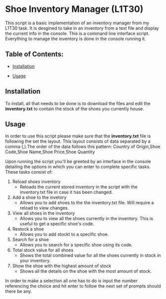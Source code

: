 # Shoe Inventory Manager (L1T30)
This script is a basic implementation of an inventory manager from my L1T30 task. It is desgined to take in an inventory from a text file and display the current info in the console.
This is a command line interface script. Everything to manage the inventory is done in the console running it.

## Table of Contents:
* [Installation](https://github.com/BotEthan/L3T06/#installation)

* [Usage](https://github.com/BotEthan/L3T06/#usage)


## Installation
To install, all that needs to be done is to download the files and edit the **inventory.txt** to contain the stock of the shoes you currently house.

## Usage
In order to use this script please make sure that the **inventory.txt** file is following the set the layout. This layout consists of data separated by a comma (,).The order of the data follows this pattern:
Country of Origin,Shoe Code,Shoe Name,Shoe Price,Shoe Quantity

Upon running the script you'll be greeted by an interface in the console detailing the options in which you can enter to complete specific tasks. These tasks consist of:
1. Reload shoes inventory
    * Reloads the current stored inventory in the script with the inventory.txt file in case it has been changed.
2. Add a shoe to the invetory
    * Allows you to add shoes to the the inventory.txt file. Will require a reload to view changes.
3. View all shoes in the inventory
    * Allows you to view all the shoes currently in the inventory. This is useful to get a specific shoe's code.
4. Restock a shoe
    * Allows you to add stockt to a specific shoe.
5. Search for a shoe
    * Allows you to search for a specific shoe using its code.
6. Total stock value for all shoes
    * Shows the total combined value for all the shoes currently in stock in your inventory.
7. Show the shoe with the highest amount of stock
    * Shows all the details on the shoe with the most amount of stock.

In order to make a selection all one has to do is input the number referencing the choice and hit enter to follow the next set of prompts should there be any.
